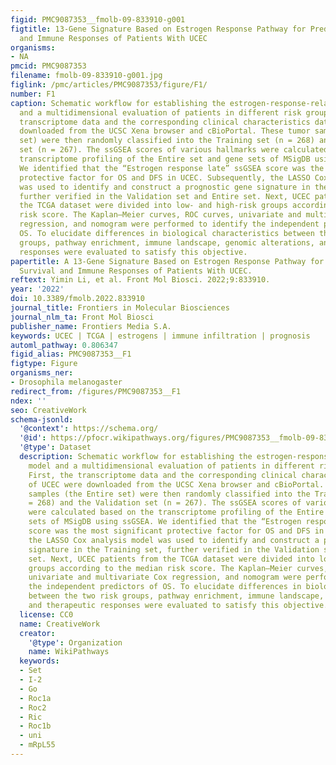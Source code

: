 ```yaml
---
figid: PMC9087353__fmolb-09-833910-g001
figtitle: 13-Gene Signature Based on Estrogen Response Pathway for Predicting Survival
  and Immune Responses of Patients With UCEC
organisms:
- NA
pmcid: PMC9087353
filename: fmolb-09-833910-g001.jpg
figlink: /pmc/articles/PMC9087353/figure/F1/
number: F1
caption: Schematic workflow for establishing the estrogen-response-related risk model
  and a multidimensional evaluation of patients in different risk groups. First, the
  transcriptome data and the corresponding clinical characteristics data of UCEC were
  downloaded from the UCSC Xena browser and cBioPortal. These tumor samples (the Entire
  set) were then randomly classified into the Training set (n = 268) and the Validation
  set (n = 267). The ssGSEA scores of various hallmarks were calculated based on the
  transcriptome profiling of the Entire set and gene sets of MSigDB using ssGSEA.
  We identified that the “Estrogen response late” ssGSEA score was the most significant
  protective factor for OS and DFS in UCEC. Subsequently, the LASSO Cox analysis model
  was used to identify and construct a prognostic gene signature in the Training set,
  further verified in the Validation set and Entire set. Next, UCEC patients from
  the TCGA dataset were divided into low- and high-risk groups according to the median
  risk score. The Kaplan–Meier curves, ROC curves, univariate and multivariate Cox
  regression, and nomogram were performed to identify the independent predictors of
  OS. To elucidate differences in biological characteristics between the two risk
  groups, pathway enrichment, immune landscape, genomic alterations, and therapeutic
  responses were evaluated to satisfy this objective.
papertitle: A 13-Gene Signature Based on Estrogen Response Pathway for Predicting
  Survival and Immune Responses of Patients With UCEC.
reftext: Yimin Li, et al. Front Mol Biosci. 2022;9:833910.
year: '2022'
doi: 10.3389/fmolb.2022.833910
journal_title: Frontiers in Molecular Biosciences
journal_nlm_ta: Front Mol Biosci
publisher_name: Frontiers Media S.A.
keywords: UCEC | TCGA | estrogens | immune infiltration | prognosis
automl_pathway: 0.806347
figid_alias: PMC9087353__F1
figtype: Figure
organisms_ner:
- Drosophila melanogaster
redirect_from: /figures/PMC9087353__F1
ndex: ''
seo: CreativeWork
schema-jsonld:
  '@context': https://schema.org/
  '@id': https://pfocr.wikipathways.org/figures/PMC9087353__fmolb-09-833910-g001.html
  '@type': Dataset
  description: Schematic workflow for establishing the estrogen-response-related risk
    model and a multidimensional evaluation of patients in different risk groups.
    First, the transcriptome data and the corresponding clinical characteristics data
    of UCEC were downloaded from the UCSC Xena browser and cBioPortal. These tumor
    samples (the Entire set) were then randomly classified into the Training set (n
    = 268) and the Validation set (n = 267). The ssGSEA scores of various hallmarks
    were calculated based on the transcriptome profiling of the Entire set and gene
    sets of MSigDB using ssGSEA. We identified that the “Estrogen response late” ssGSEA
    score was the most significant protective factor for OS and DFS in UCEC. Subsequently,
    the LASSO Cox analysis model was used to identify and construct a prognostic gene
    signature in the Training set, further verified in the Validation set and Entire
    set. Next, UCEC patients from the TCGA dataset were divided into low- and high-risk
    groups according to the median risk score. The Kaplan–Meier curves, ROC curves,
    univariate and multivariate Cox regression, and nomogram were performed to identify
    the independent predictors of OS. To elucidate differences in biological characteristics
    between the two risk groups, pathway enrichment, immune landscape, genomic alterations,
    and therapeutic responses were evaluated to satisfy this objective.
  license: CC0
  name: CreativeWork
  creator:
    '@type': Organization
    name: WikiPathways
  keywords:
  - Set
  - I-2
  - Go
  - Roc1a
  - Roc2
  - Ric
  - Roc1b
  - uni
  - mRpL55
---
```

